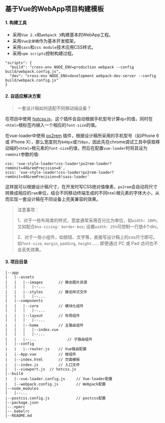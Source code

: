## 基于Vue的WebApp项目构建模板

#### 1. 构建工具

- 采用`Vue 2.x`和`webpack 3`构建基本的WebApp工程。
- 采用`Vue全家桶`作为基本开发框架。
- 采用`sass`和`css module`技术应用CSS样式。
- 采用`npm scripts`控制构建过程。

```
"scripts": {
  "build": "cross-env NODE_ENV=production webpack --config build/webpack.config.js",
  "dev": "cross-env NODE_ENV=development webpack-dev-server --config build/webpack.config.js"
}
```

#### 2. 自适应解决方案

> 一套设计稿如何适配不同移动端设备？

在项目中使用 [hotcss.js](https://github.com/imochen/hotcss)，这个插件会自动根据手机型号计算`dpr`的值，同时在`<html>`根标签内植入一个相应的`font-size`的值。

在vue-loader中使用 [px2rem](https://www.npmjs.com/package/px2rem-loader) 插件，根据设计稿所采用的手机型号（如iPhone 6 或 iPhone X），那么宽度则为`640px`或`750px`，因此先在chrome调试工具中获取移动端的`<html>`根元素的`font-size`的值，然后在配置`vue-loader`时将其设为`remUnit`参数的值:

```
css: 'vue-style-loader!css-loader!px2rem-loader?remUnit=40&remPrecision=8',
scss: 'vue-style-loader!css-loader!px2rem-loader?remUnit=40&remPrecision=8!sass-loader'
```

这样就可以根据设计稿尺寸，在开发时写CSS绝对值像素，`px2rem`会自动将尺寸转换成相应的`rem`单位，结合不同移动终端生成的不同`html`根元素的字体大小，从而实现一套设计稿在不同设备上完美兼容的效果。

> 注意事项：
> 
> 1、对于一些布局类的样式，宽度通常采用百分比为单位，如`width: 100%`; 又如配合`box-sizing: border-box`; 设置`width: 25%`可控制一行放4个div。
> 
> 2、对于一些小组件，如按钮、文字等，直接写设计稿上的css尺寸即可。如`font-size`, `margin`, `padding`, `height`…… 即使通过 PC 或 Pad 访问也不会丢失效果。

#### 3. 项目目录

```
|--app
|	|--assets
|	|	|--images		// 静态图片资源
|	|	|	|--...
|	|	|--styles		// 静态样式文件
|	|	|	|--...
|	|--components
|	|	|--core			// 模块化组件
|	|	|	|--...
|	|	|--layout		// 布局组件
|	|	|	|--...
|	|	|--home			// 主路由组件
|	|	|	|--index.vue
|	|	|	|--...
|	|	|--...				// 子路由组件
|	|--config
|	|	|--router.js	// Vue路由配置
|	|--App.vue			// 根组件
|	|--index.html		// 页面模板
|	|--index.js			// 入口文件
|	|--viewport.js	// hotcss.js
|--build
|	|--vue-loader.config.js		// Vue-loader配置
|	|--webpack.config.js		// Webpack配置
|--node_modules
|	|--...
|--postcss.config.js			// postcss配置
|--package.json					
|--.npmrc
|--.babelrc
|--README.md
```